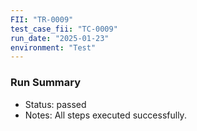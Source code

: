 ```yaml
---
FII: "TR-0009"
test_case_fii: "TC-0009"
run_date: "2025-01-23"
environment: "Test"
---
```


### Run Summary
- Status: passed
- Notes: All steps executed successfully.